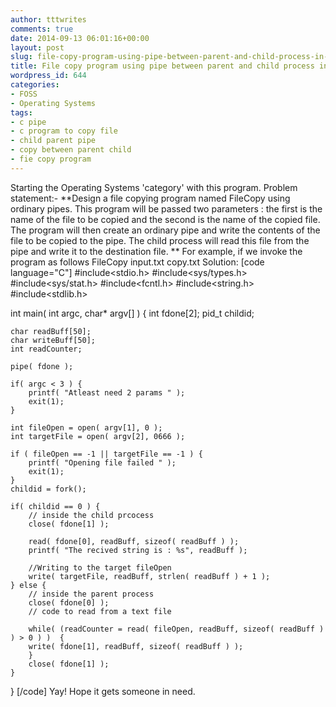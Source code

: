 ```yaml
---
author: tttwrites
comments: true
date: 2014-09-13 06:01:16+00:00
layout: post
slug: file-copy-program-using-pipe-between-parent-and-child-process-in-c
title: File copy program using pipe between parent and child process in C
wordpress_id: 644
categories:
- FOSS
- Operating Systems
tags:
- c pipe
- c program to copy file
- child parent pipe
- copy between parent child
- fie copy program
---
```


Starting the Operating Systems 'category' with this program.
Problem statement:- 
**Design a file copying program named FileCopy using ordinary pipes. This program will be passed two parameters : the first is the name of the file to be copied and the second is the name of the copied file. The program will then create an ordinary pipe and write the contents of the file to be copied to the pipe. The child process will read this file from the pipe and write it to the destination file. **
For example, if we invoke the program as follows 
FileCopy input.txt copy.txt 
Solution:
[code language="C"]
#include<stdio.h>
#include<sys/types.h>
#include<sys/stat.h>
#include<fcntl.h>
#include<string.h>
#include<stdlib.h>

int main( int argc, char* argv[] ) {
	int fdone[2];
	pid_t childid;

	char readBuff[50];
	char writeBuff[50];
	int readCounter;

	pipe( fdone );

	if( argc < 3 ) {
	    printf( "Atleast need 2 params " );
	    exit(1);
	}

	int fileOpen = open( argv[1], 0 );
	int targetFile = open( argv[2], 0666 );
	
	if ( fileOpen == -1 || targetFile == -1 ) {
	    printf( "Opening file failed " );
	    exit(1);
	}
	childid = fork();

	if( childid == 0 ) {
	    // inside the child prcocess
	    close( fdone[1] );

	    read( fdone[0], readBuff, sizeof( readBuff ) );
	    printf( "The recived string is : %s", readBuff );

	    //Writing to the target fileOpen
	    write( targetFile, readBuff, strlen( readBuff ) + 1 );
	} else {
	    // inside the parent process
	    close( fdone[0] );
	    // code to read from a text file

	    while( (readCounter = read( fileOpen, readBuff, sizeof( readBuff ) ) > 0 ) )  {
		write( fdone[1], readBuff, sizeof( readBuff ) );
	    }
	    close( fdone[1] );
	}
}
[/code]
Yay! Hope it gets someone in need.
